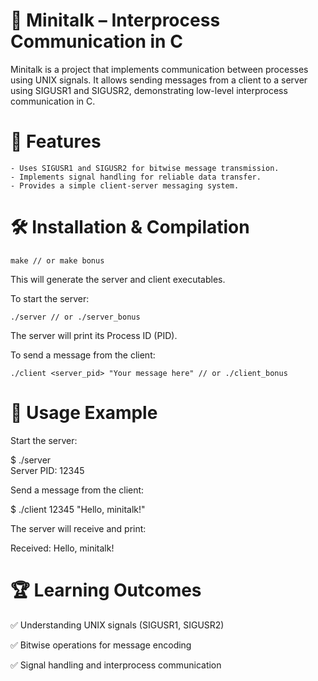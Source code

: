# 📡 Minitalk – Interprocess Communication in C

Minitalk is a project that implements communication between processes using UNIX signals. It allows sending messages from a client to a server using SIGUSR1 and SIGUSR2, demonstrating low-level interprocess communication in C.
# 🚀 Features

    - Uses SIGUSR1 and SIGUSR2 for bitwise message transmission.
    - Implements signal handling for reliable data transfer.
    - Provides a simple client-server messaging system.

# 🛠 Installation & Compilation
```
make // or make bonus
```
This will generate the server and client executables.

To start the server:
```
./server // or ./server_bonus
```
The server will print its Process ID (PID).

To send a message from the client:
```
./client <server_pid> "Your message here" // or ./client_bonus
```
# 📜 Usage Example

Start the server:

$ ./server  
Server PID: 12345  

Send a message from the client:

$ ./client 12345 "Hello, minitalk!"  

The server will receive and print:

Received: Hello, minitalk!  

# 🏆 Learning Outcomes

✅ Understanding UNIX signals (SIGUSR1, SIGUSR2)

✅ Bitwise operations for message encoding

✅ Signal handling and interprocess communication
